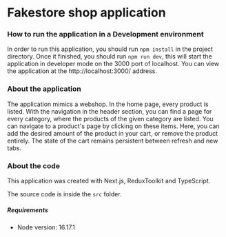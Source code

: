 # Fakestore shop application

### How to run the application in a Development environment

In order to run this application, you should run `npm install` in the project directory. Once it finished, you should run `npm run dev`, this will start the application in developer mode on the 3000 port of localhost. You can view the application at the http://localhost:3000/ address.

### About the application

The application mimics a webshop. In the home page, every product is listed. With the navigation in the header section, you can find a page for every category, where the products of the given category are listed.
You can navigate to a product's page by clicking on these items. Here, you can add the desired amount of the product in your cart, or remove the product entirely. The state of the cart remains persistent between refresh and new tabs.

### About the code

This application was created with Next.js, ReduxToolkit and TypeScript.

The source code is inside the `src` folder.

##### Requirements
* Node version: 16.17.1
